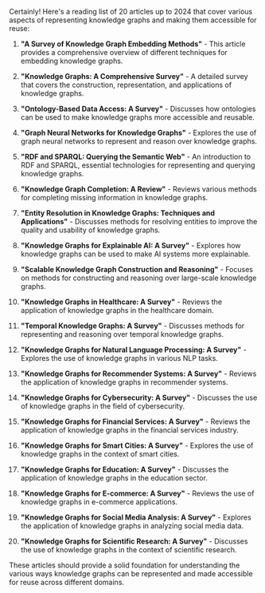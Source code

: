 Certainly! Here's a reading list of 20 articles up to 2024 that cover various aspects of representing knowledge graphs and making them accessible for reuse:

1. **"A Survey of Knowledge Graph Embedding Methods"** - This article provides a comprehensive overview of different techniques for embedding knowledge graphs.
   
2. **"Knowledge Graphs: A Comprehensive Survey"** - A detailed survey that covers the construction, representation, and applications of knowledge graphs.

3. **"Ontology-Based Data Access: A Survey"** - Discusses how ontologies can be used to make knowledge graphs more accessible and reusable.

4. **"Graph Neural Networks for Knowledge Graphs"** - Explores the use of graph neural networks to represent and reason over knowledge graphs.

5. **"RDF and SPARQL: Querying the Semantic Web"** - An introduction to RDF and SPARQL, essential technologies for representing and querying knowledge graphs.

6. **"Knowledge Graph Completion: A Review"** - Reviews various methods for completing missing information in knowledge graphs.

7. **"Entity Resolution in Knowledge Graphs: Techniques and Applications"** - Discusses methods for resolving entities to improve the quality and usability of knowledge graphs.

8. **"Knowledge Graphs for Explainable AI: A Survey"** - Explores how knowledge graphs can be used to make AI systems more explainable.

9. **"Scalable Knowledge Graph Construction and Reasoning"** - Focuses on methods for constructing and reasoning over large-scale knowledge graphs.

10. **"Knowledge Graphs in Healthcare: A Survey"** - Reviews the application of knowledge graphs in the healthcare domain.

11. **"Temporal Knowledge Graphs: A Survey"** - Discusses methods for representing and reasoning over temporal knowledge graphs.

12. **"Knowledge Graphs for Natural Language Processing: A Survey"** - Explores the use of knowledge graphs in various NLP tasks.

13. **"Knowledge Graphs for Recommender Systems: A Survey"** - Reviews the application of knowledge graphs in recommender systems.

14. **"Knowledge Graphs for Cybersecurity: A Survey"** - Discusses the use of knowledge graphs in the field of cybersecurity.

15. **"Knowledge Graphs for Financial Services: A Survey"** - Reviews the application of knowledge graphs in the financial services industry.

16. **"Knowledge Graphs for Smart Cities: A Survey"** - Explores the use of knowledge graphs in the context of smart cities.

17. **"Knowledge Graphs for Education: A Survey"** - Discusses the application of knowledge graphs in the education sector.

18. **"Knowledge Graphs for E-commerce: A Survey"** - Reviews the use of knowledge graphs in e-commerce applications.

19. **"Knowledge Graphs for Social Media Analysis: A Survey"** - Explores the application of knowledge graphs in analyzing social media data.

20. **"Knowledge Graphs for Scientific Research: A Survey"** - Discusses the use of knowledge graphs in the context of scientific research.

These articles should provide a solid foundation for understanding the various ways knowledge graphs can be represented and made accessible for reuse across different domains.